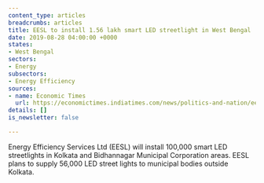 ```yaml
---
content_type: articles
breadcrumbs: articles
title: EESL to install 1.56 lakh smart LED streetlight in West Bengal
date: 2019-08-28 04:00:00 +0000
states:
- West Bengal
sectors:
- Energy
subsectors:
- Energy Efficiency
sources:
- name: Economic Times
  url: https://economictimes.indiatimes.com/news/politics-and-nation/eesl-to-install-1-56-lakh-smart-led-streetlight-in-west-bengal/articleshow/70791795.cms
details: []
is_newsletter: false

---
```

Energy Efficiency Services Ltd (EESL) will install 100,000 smart LED streetlights in Kolkata and Bidhannagar Municipal Corporation areas. EESL plans to supply 56,000 LED street lights to municipal bodies outside Kolkata.
